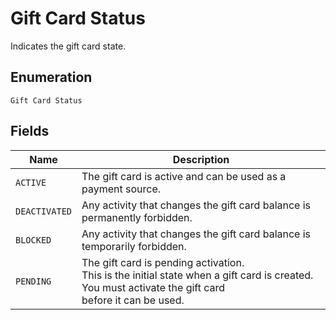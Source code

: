 
# Gift Card Status

Indicates the gift card state.

## Enumeration

`Gift Card Status`

## Fields

| Name | Description |
|  --- | --- |
| `ACTIVE` | The gift card is active and can be used as a payment source. |
| `DEACTIVATED` | Any activity that changes the gift card balance is permanently forbidden. |
| `BLOCKED` | Any activity that changes the gift card balance is temporarily forbidden. |
| `PENDING` | The gift card is pending activation.<br>This is the initial state when a gift card is created. You must activate the gift card<br>before it can be used. |

